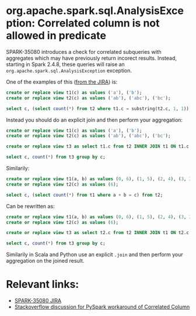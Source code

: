 # org.apache.spark.sql.AnalysisException: Correlated column is not allowed in predicate

SPARK-35080 introduces a check for correlated subqueries with aggregates which may have previously return incorect results.
Instead, starting in Spark 2.4.8, these queries will raise an `org.apache.spark.sql.AnalysisException` exception.

One of the examples of this ([from the JIRA](https://issues.apache.org/jira/browse/SPARK-35080?page=com.atlassian.jira.plugin.system.issuetabpanels%3Aall-tabpanel)) is:

```sql
create or replace view t1(c) as values ('a'), ('b');
create or replace view t2(c) as values ('ab'), ('abc'), ('bc');

select c, (select count(*) from t2 where t1.c = substring(t2.c, 1, 1)) from t1;
```

Instead you should do an explicit join and then perform your aggregation:


```sql
create or replace view t1(c) as values ('a'), ('b');
create or replace view t2(c) as values ('ab'), ('abc'), ('bc');

create or replace view t3 as select t1.c from t2 INNER JOIN t1 ON t1.c = substring(t2.c, 1, 1);

select c, count(*) from t3 group by c;
```

Similarily:

```sql
create or replace view t1(a, b) as values (0, 6), (1, 5), (2, 4), (3, 3);
create or replace view t2(c) as values (6);

select c, (select count(*) from t1 where a + b = c) from t2;
```

Can be rewritten as:

```sql
create or replace view t1(a, b) as values (0, 6), (1, 5), (2, 4), (3, 3);
create or replace view t2(c) as values (6);

create or replace view t3 as select t2.c from t2 INNER JOIN t1 ON t2.c = t1.a + t1.b;

select c, count(*) from t3 group by c;
```


Similarily in Scala and Python use an explicit `.join` and then perform your aggregation on the joined result.


# Relevant links:

- [SPARK-35080 JIRA](https://issues.apache.org/jira/browse/SPARK-35080)
- [Stackoverflow discussion for PySpark workaround of Correlated Column](https://stackoverflow.com/questions/65358584/pyspark-error-while-running-sql-subquery-analysisexception-ucorrelated-column)
